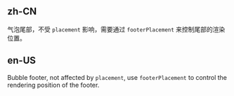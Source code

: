 ## zh-CN

气泡尾部，不受 `placement` 影响，需要通过 `footerPlacement` 来控制尾部的渲染位置。

## en-US

Bubble footer, not affected by `placement`, use `footerPlacement` to control the rendering position of the footer.
